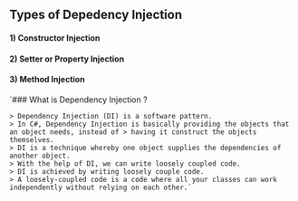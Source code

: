 ## Types of Depedency Injection 
#### 1) Constructor Injection
#### 2) Setter or Property Injection
#### 3) Method Injection

`### What is Dependency Injection ?

    > Dependency Injection (DI) is a software pattern.
    > In C#, Dependency Injection is basically providing the objects that an object needs, instead of > having it construct the objects themselves.
    > DI is a technique whereby one object supplies the dependencies of another object.
    > With the help of DI, we can write loosely coupled code.
    > DI is achieved by writing loosely couple code.
    > A loosely-coupled code is a code where all your classes can work independently without relying on each other.`